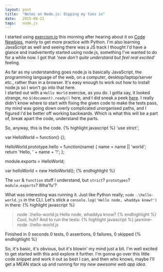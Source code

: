 ```yaml
---
layout: post
title:  "Notes on Node.js: Dipping my toes in"
date:   2015-08-21
tags:   node.js
---
```

I started using [exercism.io][exercism] this morning after hearing about it on [Code Newbies][cn], mainly to get more practice with Python.  I'm also learning JavaScript as well and seeing there was a JS track I thought I'd have a glance and inadvertently started using node.js, something I've wanted to do for a while now.  I got that *'new don't quite understand but feel real excited'* feeling.
<!--more-->

As far as my understanding goes node.js is basically JavaScript, the programming language of the web, on a computer, desktop/laptop/server etc., rather than in a browser. It's easy enough to work out how to install node.js so I won't go into that here.  
I started out with a `Hello World` exercise, as you do.  I gotta say, it looked strange, no `$(document).ready()` here, and I did sneak a peek [here][js-hello].  I really didn't know where to start with fixing the given code to make the tests pass, my mind was going down overly complicated unorganised paths, and I figured I'd be better off working backwards.  Which is what this will be a part of, break apart the code, understand the parts.

So, anyway, this is the code.
{% highlight javascript %}
'use strict';

var HelloWorld = function() {};

HelloWorld.prototype.hello = function(name) {
  name = name || 'world';
  return 'Hello, ' + name + '!';
};

module.exports = HelloWorld;

var helloWorld = new HelloWorld();
{% endhighlight %}

The `var` & `function` stuff I understand, but `strict`? `prototypes`? `module.exports`? Wha'fu'?

What was interesting was running it.  Just like Python really; `node .\hello-world.js` in the CLI.  Let's stick a `console.log('Hello node, whaddya know?')` in there:
{% highlight javascript %}
 > node .\hello-world.js
Hello node, whaddya know?
{% endhighlight %}
Cool, huh? And to run the tests:
{% highlight javascript %}
 > jasmine-node .\hello-world.js


Finished in 0 seconds
0 tests, 0 assertions, 0 failures, 0 skipped
{% endhighlight %}

So, it's basic, it's obvious, but it's blowin' my mind just a bit.  I'm well excited to get started with this and explore it further.  I'm gonna go over this little code snippet and work it out as best I can, and then who knows, maybe I'll get a MEAN stack up and running for my *new awesome web app idea*.

[exercism]: (http://exercism.io/)
[cn]:       (http://www.codenewbie.org/podcast/nitpicks-and-devils)
[js-hello]: (https://github.com/exercism/xjavascript/blob/master/hello-world/example.js)
